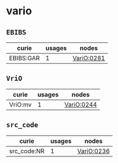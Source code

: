 # vario

## `EBIBS`

| curie     |   usages | nodes                                                   |
|-----------|----------|---------------------------------------------------------|
| EBIBS:GAR |        1 | [VariO:0281](http://purl.obolibrary.org/obo/VariO_0281) |

## `VriO`

| curie   |   usages | nodes                                                   |
|---------|----------|---------------------------------------------------------|
| VriO:mv |        1 | [VariO:0244](http://purl.obolibrary.org/obo/VariO_0244) |

## `src_code`

| curie       |   usages | nodes                                                   |
|-------------|----------|---------------------------------------------------------|
| src_code:NR |        1 | [VariO:0236](http://purl.obolibrary.org/obo/VariO_0236) |

